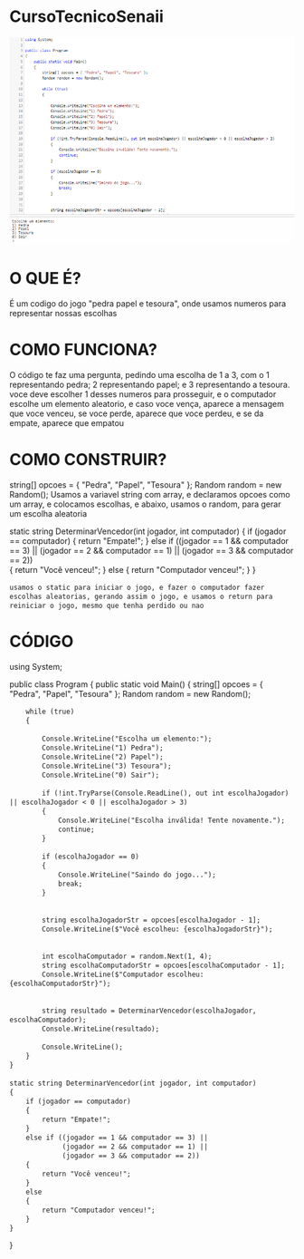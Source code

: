 # CursoTecnicoSenaii
![alt text](image.png)

# O QUE É?

É um codigo do jogo "pedra papel e tesoura", onde usamos numeros para representar nossas escolhas

# COMO FUNCIONA?

O código te faz uma pergunta, pedindo uma escolha de 1 a 3, com o 1 representando pedra; 2 representando papel; e 3 representando a tesoura.
voce deve escolher 1 desses numeros para prosseguir, e o computador escolhe um elemento aleatorio, e caso voce vença, aparece a mensagem que voce venceu, se voce perde, aparece que voce perdeu, e se da empate, aparece que empatou

# COMO CONSTRUIR?

 string[] opcoes = { "Pedra", "Papel", "Tesoura" };
 Random random = new Random();
 Usamos a variavel string com array, e declaramos opcoes como um array, e colocamos escolhas, e abaixo, usamos o random, para gerar um escolha aleatoria

  static string DeterminarVencedor(int jogador, int computador)
    {
        if (jogador == computador)
        {
            return "Empate!";
        }
        else if ((jogador == 1 && computador == 3) || 
                 (jogador == 2 && computador == 1) || 
                 (jogador == 3 && computador == 2))  
        {
            return "Você venceu!";
        }
        else
        {
            return "Computador venceu!";
        }
    }

    usamos o static para iniciar o jogo, e fazer o computador fazer escolhas aleatorias, gerando assim o jogo, e usamos o return para reiniciar o jogo, mesmo que tenha perdido ou nao

# CÓDIGO
using System;

public class Program
{
    public static void Main()
    {
        string[] opcoes = { "Pedra", "Papel", "Tesoura" };
        Random random = new Random();
        
        while (true) 
        {
            
            Console.WriteLine("Escolha um elemento:");
            Console.WriteLine("1) Pedra");
            Console.WriteLine("2) Papel");
            Console.WriteLine("3) Tesoura");
            Console.WriteLine("0) Sair");
            
            if (!int.TryParse(Console.ReadLine(), out int escolhaJogador) || escolhaJogador < 0 || escolhaJogador > 3)
            {
                Console.WriteLine("Escolha inválida! Tente novamente.");
                continue;
            }

            if (escolhaJogador == 0)
            {
                Console.WriteLine("Saindo do jogo...");
                break;
            }

            
            string escolhaJogadorStr = opcoes[escolhaJogador - 1];
            Console.WriteLine($"Você escolheu: {escolhaJogadorStr}");

            
            int escolhaComputador = random.Next(1, 4); 
            string escolhaComputadorStr = opcoes[escolhaComputador - 1];
            Console.WriteLine($"Computador escolheu: {escolhaComputadorStr}");

            
            string resultado = DeterminarVencedor(escolhaJogador, escolhaComputador);
            Console.WriteLine(resultado);

            Console.WriteLine();
        }
    }

    static string DeterminarVencedor(int jogador, int computador)
    {
        if (jogador == computador)
        {
            return "Empate!";
        }
        else if ((jogador == 1 && computador == 3) || 
                 (jogador == 2 && computador == 1) || 
                 (jogador == 3 && computador == 2))  
        {
            return "Você venceu!";
        }
        else
        {
            return "Computador venceu!";
        }
    }
}


